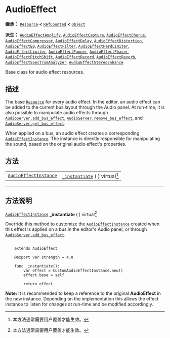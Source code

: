 <!-- ⚠ 请勿编辑本文件 ⚠ -->
<!-- 本文档使用脚本从 WeDot 引擎源码仓库生成。 -->
<!-- 生成脚本：https://github.com/WeDot-Engine/WeDot/tree/4.3/doc/tools/make_md.py； -->
<!-- 原文件：https://github.com/WeDot-Engine/WeDot/tree/4.3/doc/classes/AudioEffect.xml。 -->

<div id="_class_audioeffect"></div>

# AudioEffect

**继承：** [`Resource`](class_resource.md) **<** [`RefCounted`](class_refcounted.md) **<** [`Object`](class_object.md)

**派生：** [`AudioEffectAmplify`](class_audioeffectamplify.md), [`AudioEffectCapture`](class_audioeffectcapture.md), [`AudioEffectChorus`](class_audioeffectchorus.md), [`AudioEffectCompressor`](class_audioeffectcompressor.md), [`AudioEffectDelay`](class_audioeffectdelay.md), [`AudioEffectDistortion`](class_audioeffectdistortion.md), [`AudioEffectEQ`](class_audioeffecteq.md), [`AudioEffectFilter`](class_audioeffectfilter.md), [`AudioEffectHardLimiter`](class_audioeffecthardlimiter.md), [`AudioEffectLimiter`](class_audioeffectlimiter.md), [`AudioEffectPanner`](class_audioeffectpanner.md), [`AudioEffectPhaser`](class_audioeffectphaser.md), [`AudioEffectPitchShift`](class_audioeffectpitchshift.md), [`AudioEffectRecord`](class_audioeffectrecord.md), [`AudioEffectReverb`](class_audioeffectreverb.md), [`AudioEffectSpectrumAnalyzer`](class_audioeffectspectrumanalyzer.md), [`AudioEffectStereoEnhance`](class_audioeffectstereoenhance.md)

Base class for audio effect resources.

## 描述

The base [`Resource`](class_resource.md) for every audio effect. In the editor, an audio effect can be added to the current bus layout through the Audio panel. At run-time, it is also possible to manipulate audio effects through [`AudioServer.add_bus_effect`](class_audioserver.md#class_audioserver_method_add_bus_effect), [`AudioServer.remove_bus_effect`](class_audioserver.md#class_audioserver_method_remove_bus_effect), and [`AudioServer.get_bus_effect`](class_audioserver.md#class_audioserver_method_get_bus_effect).

When applied on a bus, an audio effect creates a corresponding [`AudioEffectInstance`](class_audioeffectinstance.md). The instance is directly responsible for manipulating the sound, based on the original audio effect's properties.

## 方法

|||
|:-:|:--|
| [`AudioEffectInstance`](class_audioeffectinstance.md) | [`_instantiate`](class_audioeffect.md#class_audioeffect_private_method__instantiate) ( ) virtual[^virtual] |

<!-- rst-class:: classref-section-separator -->

---

## 方法说明

<div id="_class_audioeffect_private_method__instantiate"></div>

[`AudioEffectInstance`](class_audioeffectinstance.md) **_instantiate** ( ) virtual[^virtual]<div id="class_audioeffect_private_method__instantiate"></div>

Override this method to customize the [`AudioEffectInstance`](class_audioeffectinstance.md) created when this effect is applied on a bus in the editor's Audio panel, or through [`AudioServer.add_bus_effect`](class_audioserver.md#class_audioserver_method_add_bus_effect).

```

    extends AudioEffect
    
    @export var strength = 4.0
    
    func _instantiate():
        var effect = CustomAudioEffectInstance.new()
        effect.base = self
    
        return effect
```

 **Note:** It is recommended to keep a reference to the original **AudioEffect** in the new instance. Depending on the implementation this allows the effect instance to listen for changes at run-time and be modified accordingly.



[^virtual]: 本方法通常需要用户覆盖才能生效。
[^const]: 本方法无副作用，不会修改该实例的任何成员变量。
[^vararg]: 本方法除了能接受在此处描述的参数外，还能够继续接受任意数量的参数。
[^constructor]: 本方法用于构造某个类型。
[^static]: 调用本方法无需实例，可直接使用类名进行调用。
[^operator]: 本方法描述的是使用本类型作为左操作数的有效运算符。
[^bitfield]: 这个值是由下列位标志构成位掩码的整数。
[^void]: 无返回值。

